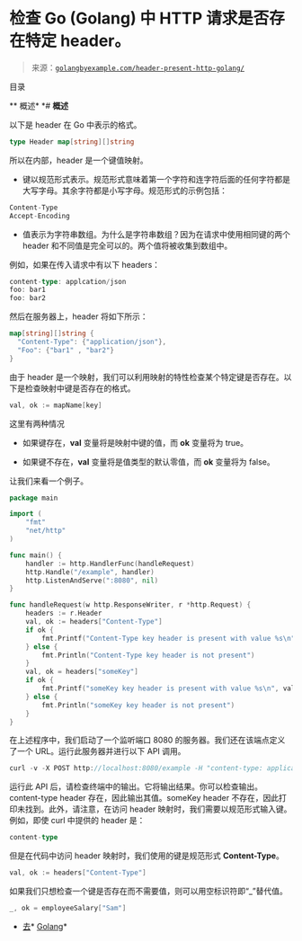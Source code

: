 <!--yml

类别：未分类

日期：2024-10-13 06:31:33

-->

# 检查 Go (Golang) 中 HTTP 请求是否存在特定 header。

> 来源：[`golangbyexample.com/header-present-http-golang/`](https://golangbyexample.com/header-present-http-golang/)

目录

**   概述*  *# **概述**

以下是 header 在 Go 中表示的格式。

```go
type Header map[string][]string
```

所以在内部，header 是一个键值映射。

+   键以规范形式表示。规范形式意味着第一个字符和连字符后面的任何字符都是大写字母。其余字符都是小写字母。规范形式的示例包括：

```go
Content-Type
Accept-Encoding
```

+   值表示为字符串数组。为什么是字符串数组？因为在请求中使用相同键的两个 header 和不同值是完全可以的。两个值将被收集到数组中。

例如，如果在传入请求中有以下 headers：

```go
content-type: applcation/json
foo: bar1
foo: bar2
```

然后在服务器上，header 将如下所示：

```go
map[string][]string {
  "Content-Type": {"application/json"},
  "Foo": {"bar1" , "bar2"}
}
```

由于 header 是一个映射，我们可以利用映射的特性检查某个特定键是否存在。以下是检查映射中键是否存在的格式。

```go
val, ok := mapName[key]
```

这里有两种情况

+   如果键存在，**val** 变量将是映射中键的值，而 **ok** 变量将为 true。

+   如果键不存在，**val** 变量将是值类型的默认零值，而 **ok** 变量将为 false。

让我们来看一个例子。

```go
package main

import (
    "fmt"
    "net/http"
)

func main() {
    handler := http.HandlerFunc(handleRequest)
    http.Handle("/example", handler)
    http.ListenAndServe(":8080", nil)
}

func handleRequest(w http.ResponseWriter, r *http.Request) {
    headers := r.Header
    val, ok := headers["Content-Type"]
    if ok {
        fmt.Printf("Content-Type key header is present with value %s\n", val)
    } else {
        fmt.Println("Content-Type key header is not present")
    }
    val, ok = headers["someKey"]
    if ok {
        fmt.Printf("someKey key header is present with value %s\n", val)
    } else {
        fmt.Println("someKey key header is not present")
    }
}
```

在上述程序中，我们启动了一个监听端口 8080 的服务器。我们还在该端点定义了一个 URL。运行此服务器并进行以下 API 调用。

```go
curl -v -X POST http://localhost:8080/example -H "content-type: application/json" 
```

运行此 API 后，请检查终端中的输出。它将输出结果。你可以检查输出。content-type header 存在，因此输出其值。someKey header 不存在，因此打印未找到。此外，请注意，在访问 header 映射时，我们需要以规范形式输入键。例如，即使 curl 中提供的 header 是：

```go
content-type
```

但是在代码中访问 header 映射时，我们使用的键是规范形式 **Content-Type**。

```go
val, ok := headers["Content-Type"]
```

如果我们只想检查一个键是否存在而不需要值，则可以用空标识符即“_”替代值。

```go
_, ok = employeeSalary["Sam"]
```

+   [去](https://golangbyexample.com/tag/go/)*   [Golang](https://golangbyexample.com/tag/golang/)*

